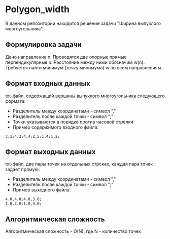 # Polygon_width
В данном репозитории находится решение задачи "Ширина выпуклого многоугольника".
## Формулировка задачи
Дано направление n. Проводятся две опорные прямые перпендикулярные n.
Расстояние между ними обозначим w(n). Требуется найти минимум (точку
минимума) w по всем направлениям.
## Формат входных данных
txt-файл, содержащий вершины выпуклого многоугольника следующего формата:
- Разделитель между координатами - символ ","
- Разделитель после каждой точки - символ ";"
- Точки указываются в порядке против часовой стрелки
- Пример содержимого входного файла:
```
3,1;4,3;4,4;2,5;1,4;1,2;
```
## Формат выходных данных
txt-файл, две пары точек на отдельных строках, каждая пара точек задает прямую:
- Разделитель между координатами - символ ","
- Разделитель после каждой точки - символ ";"
- Пример выходного файла:
```
4.0,4.0;4.0,3.0;
1.0,2.0;1.0,4.0;
```
## Алгоритмическая сложность
Алгоритмическая сложность - O(N), где  N - количество точек 
